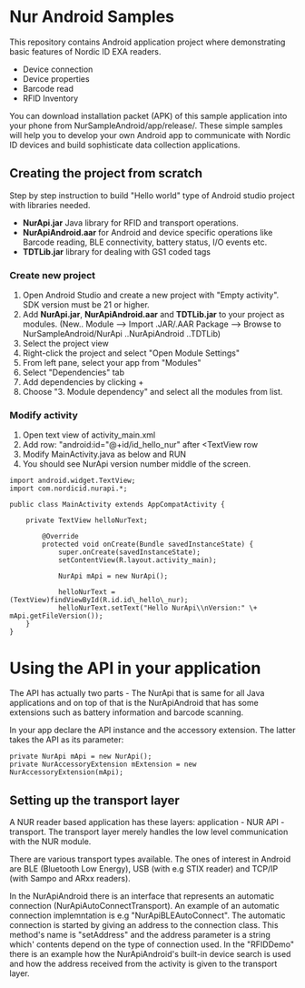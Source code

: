 # Nur Android Samples
This repository contains Android application project where demonstrating basic features of Nordic ID EXA readers.

- Device connection
- Device properties
- Barcode read
- RFID Inventory 

You can download installation packet (APK) of this sample application into your phone from NurSampleAndroid/app/release/.
These simple samples will help you to develop your own Android app to communicate with Nordic ID devices and build sophisticate data collection applications.

## Creating the project from scratch
Step by step instruction to build "Hello world" type of Android studio project with libraries needed.
* **NurApi.jar** Java library for RFID and transport operations.
* **NurApiAndroid.aar** for Android and device specific operations like Barcode reading, BLE connectivity, battery status, I/O events etc.
* **TDTLib.jar** library for dealing with GS1 coded tags
### Create new project
1. Open Android Studio and create a new project with "Empty activity". SDK version must be 21 or higher.
2. Add **NurApi.jar**, **NurApiAndroid.aar** and **TDTLib.jar** to your project as modules. (New.. Module --> Import .JAR/.AAR Package --> Browse to NurSampleAndroid/NurApi ..NurApiAndroid ..TDTLib)
3. Select the project view
4. Right-click the project and select "Open Module Settings"
5. From left pane, select your app from "Modules"
6. Select "Dependencies" tab
7. Add dependencies by clicking + 
8. Choose "3. Module dependency" and select all the modules from list.
### Modify activity
1. Open text view of activity_main.xml
2. Add row: "android:id="@+id/id_hello_nur" after <TextView row
3. Modify MainActivity.java  as below and RUN
4. You should see NurApi version number middle of the screen.
````
import android.widget.TextView;
import com.nordicid.nurapi.*;	   

public class MainActivity extends AppCompatActivity { 

	private TextView helloNurText;       
	   
       	@Override
       	protected void onCreate(Bundle savedInstanceState) {  
       		super.onCreate(savedInstanceState);
        	setContentView(R.layout.activity_main); 
	
        	NurApi mApi = new NurApi();  
  
        	helloNurText = (TextView)findViewById(R.id.id\_hello\_nur);  
        	helloNurText.setText("Hello NurApi\\nVersion:" \+ mApi.getFileVersion());  
	} 
} 
````


# Using the API in your application 

The API has actually two parts - The NurApi that is same for all Java applications and on top of that is the NurApiAndroid that has some extensions such as battery information and barcode scanning.

In your app declare the API instance and the accessory extension. The latter takes the API as its parameter:

    private NurApi mApi = new NurApi();
    private NurAccessoryExtension mExtension = new NurAccessoryExtension(mApi);

## Setting up the transport layer

A NUR reader based application has these layers: application - NUR API - transport. The transport layer merely handles the low level communication with the NUR module.

There are various transport types available. The ones of interest in Android are BLE (Bluetooth Low Energy), USB (with e.g STIX reader) and TCP/IP (with Sampo and ARxx readers).

In the NurApiAndroid there is an interface that represents an automatic connection (NurApiAutoConnectTransport). An example of an automatic connection implemntation is e.g "NurApiBLEAutoConnect". The automatic connection is started by giving an address to the connection class. This method's name is "setAddress" and the address parameter is a string which' contents depend on the type of connection used. In the "RFIDDemo" there is an example how the NurApiAndroid's built-in device search is used and how the address received from the activity is given to the transport layer.
